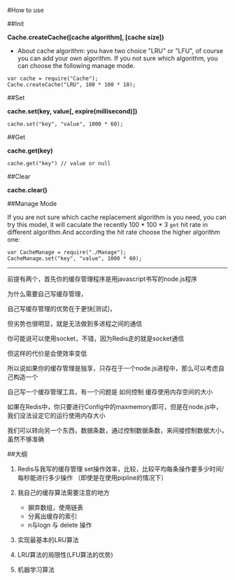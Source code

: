 #How to use

##Init

**Cache.createCache([cache algorithm], [cache size])**

- About cache algorithm: you have two choice "LRU" or "LFU", of course you can add your own algorithm. If you not sure which algorithm, you can choose the following manage mode.

```
var cache = require("Cache");
Cache.createCache("LRU", 100 * 100 * 10);
```

##Set

**cache.set(key, value[, expire(millisecond)])**

```
cache.set("key", "value", 1000 * 60);
```

##Get

**cache.get(key)**

```
cache.get("key") // value or null
```

##Clear

**cache.clear()**

##Manage Mode

If you are not sure which cache replacement algorithm is you need, you can try this model, it will caculate the recently 100 * 100 * 3 `get` hit rate in different algorithm.And according the hit rate choose the higher algorithm one:

```
var CacheManage = require("./Manage");
CacheManage.set("key", "value", 1000 * 60);
```

------




前提有两个，首先你的缓存管理程序是用javascript书写的node.js程序

为什么需要自己写缓存管理，

自己写缓存管理的优势在于更快[测试]，

但劣势也很明显，就是无法做到多进程之间的通信

你可能说可以使用socket，不错，因为Redis走的就是socket通信

但这样的代价是会使效率变低

所以说如果你的缓存管理是独享，只存在于一个node.js进程中，那么可以考虑自己构造一个

自己写一个缓存管理工具，有一个问题是 如何控制 缓存使用内存空间的大小

如果在Redis中，你只要进行Config中的maxmemory即可，但是在node.js中，我们没法设定它的运行使用内存大小

我们可以转向另一个东西，数据条数，通过控制数据条数，来间接控制数据大小，虽然不够准确

##大纲


1. Redis与我写的缓存管理 set操作效率，比较，比较平均每条操作要多少时间/每秒能进行多少操作 （即使是在使用pipline的情况下）

2. 我自己的缓存算法需要注意的地方

   - 摒弃数组，使用链表
   - 分离出缓存的索引
   - n与logn 与 delete 操作

3. 实现最基本的LRU算法

4. LRU算法的局限性(LFU算法的优势)

5. 机器学习算法